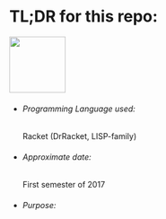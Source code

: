 <h1>TL;DR for this repo:</h1>
<img src="https://upload.wikimedia.org/wikipedia/commons/thumb/c/c1/Racket-logo.svg/512px-Racket-logo.svg.png" height="100" width="100">
<ul>
  <li><h6>Programming Language used:</h6>Racket (DrRacket, LISP-family)</li>
  <li><h6>Approximate date:</h6>First semester of 2017</li>
  <li><h6>Purpose:</h6></li>
</ul>
